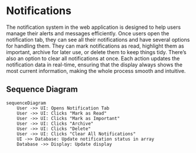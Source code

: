 # Notifications
The notification system in the web application is designed to help users manage their alerts and messages efficiently. Once users open the notification tab, they can see all their notifications and have several options for handling them. They can mark notifications as read, highlight them as important, archive for later use, or delete them to keep things tidy. There’s also an option to clear all notifications at once. Each action updates the notification data in real-time, ensuring that the display always shows the most current information, making the whole process smooth and intuitive.



## Sequence Diagram

```mermaid
sequenceDiagram
    User ->> UI: Opens Notification Tab
    User ->> UI: Clicks "Mark as Read"
    User ->> UI: Clicks "Mark as Important"
    User ->> UI: Clicks "Archive"
    User ->> UI: Clicks "Delete"
    User ->> UI: Clicks "Clear All Notifications"
    UI ->> Database: Update notification status in array
    Database ->> Display: Update display
```